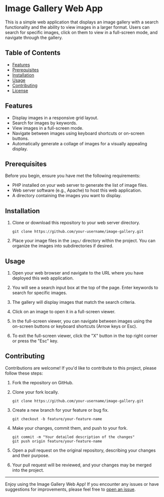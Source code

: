 # Image Gallery Web App

This is a simple web application that displays an image gallery with a search functionality and the ability to view images in a larger format. Users can search for specific images, click on them to view in a full-screen mode, and navigate through the gallery.

## Table of Contents

- [Features](#features)
- [Prerequisites](#prerequisites)
- [Installation](#installation)
- [Usage](#usage)
- [Contributing](#contributing)
- [License](#license)

## Features

- Display images in a responsive grid layout.
- Search for images by keywords.
- View images in a full-screen mode.
- Navigate between images using keyboard shortcuts or on-screen buttons.
- Automatically generate a collage of images for a visually appealing display.

## Prerequisites

Before you begin, ensure you have met the following requirements:

- PHP installed on your web server to generate the list of image files.
- Web server software (e.g., Apache) to host this web application.
- A directory containing the images you want to display.

## Installation

1. Clone or download this repository to your web server directory.

   ```shell
   git clone https://github.com/your-username/image-gallery.git
   ```

2. Place your image files in the `imgs/` directory within the project. You can organize the images into subdirectories if desired.

## Usage

1. Open your web browser and navigate to the URL where you have deployed this web application.

2. You will see a search input box at the top of the page. Enter keywords to search for specific images.

3. The gallery will display images that match the search criteria.

4. Click on an image to open it in a full-screen viewer.

5. In the full-screen viewer, you can navigate between images using the on-screen buttons or keyboard shortcuts (Arrow keys or Esc).

6. To exit the full-screen viewer, click the "X" button in the top right corner or press the "Esc" key.

## Contributing

Contributions are welcome! If you'd like to contribute to this project, please follow these steps:

1. Fork the repository on GitHub.

2. Clone your fork locally.

   ```shell
   git clone https://github.com/your-username/image-gallery.git
   ```

3. Create a new branch for your feature or bug fix.

   ```shell
   git checkout -b feature/your-feature-name
   ```

4. Make your changes, commit them, and push to your fork.

   ```shell
   git commit -m "Your detailed description of the changes"
   git push origin feature/your-feature-name
   ```

5. Open a pull request on the original repository, describing your changes and their purpose.

6. Your pull request will be reviewed, and your changes may be merged into the project.

---

Enjoy using the Image Gallery Web App! If you encounter any issues or have suggestions for improvements, please feel free to [open an issue](https://github.com/your-username/image-gallery/issues).
